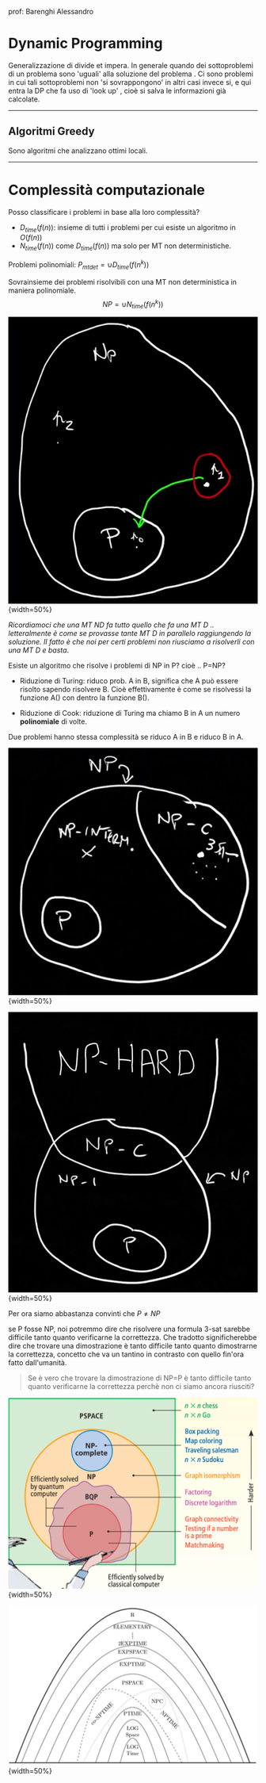 prof: Barenghi Alessandro 

# Dynamic Programming 

Generalizzazione di divide et impera. In generale quando dei sottoproblemi di un problema sono 'uguali' alla soluzione del problema . 
Ci sono problemi in cui tali sottoproblemi non 'si sovrappongono' in altri casi invece si, e qui entra la DP che fa uso di 'look up' , cioè si salva le informazioni già calcolate. 

---- 

## Algoritmi Greedy 

Sono algoritmi che analizzano ottimi locali. 

----

# Complessità computazionale 

Posso classificare i problemi in base alla loro complessità? 

- $D_{time}(f(n))$: insieme di tutti i problemi per cui esiste un algoritmo in $O(f(n))$
- $N_{time}(f(n))$ come $D_{time}(f(n))$ ma solo per MT non deterministiche. 

Problemi polinomiali: $P_{mt det}=\cup D_{time}(f(n^k))$

Sovrainsieme dei problemi risolvibili con una MT non deterministica in maniera polinomiale. 
$$NP = \cup N_{time}(f(n^k))$$

![](images/e60f0f22de36b32e9a75ea18fe6deef6.jpg){width=50%}

*Ricordiamoci che una MT ND fa tutto quello che fa una MT D .. letteralmente è come se provasse tante MT D in parallelo raggiungendo la soluzione. Il fatto è che noi per certi problemi non riusciamo a risolverli con una MT D e basta*.

Esiste un algoritmo che risolve i problemi di NP in P? 
cioè .. P=NP? 

- Riduzione di Turing: riduco prob. A in B, significa che A può essere risolto sapendo risolvere B. Cioè effettivamente è come se risolvessi la funzione A() con dentro la funzione B().

- Riduzione di Cook: riduzione di Turing ma chiamo B in A un numero **polinomiale** di volte. 

Due problemi hanno stessa complessità se riduco A in B e riduco B in A. 


![](images/6dc7f135726cc2d0908b681ea45617d3.jpg){width=50%}


![](images/b13c351a2f54c12f7b2f7cb7b89758ac.jpg){width=50%}

Per ora siamo abbastanza convinti che $P \ne NP$

se P fosse NP, noi potremmo dire che risolvere una formula 3-sat sarebbe difficile tanto quanto verificarne la correttezza. Che tradotto significherebbe dire che trovare una dimostrazione è tanto difficile tanto quanto dimostrarne la correttezza, concetto che va un tantino in contrasto con quello fin'ora fatto dall'umanità. 

> Se è vero che trovare la dimostrazione di NP=P è tanto difficile tanto quanto verificarne la correttezza perchè non ci siamo ancora riusciti? 


![](images/871ec92615c2c9727efdb2370338a9e5.png){width=50%}

![](images/1cda2d9aafa0a3fd4084de28b5c3e4b4.png){width=50%}